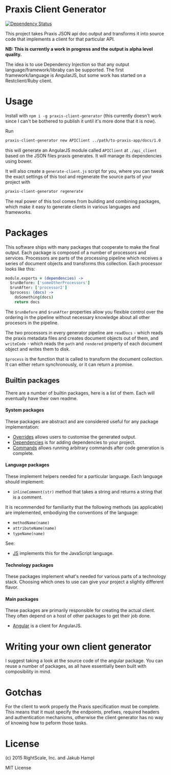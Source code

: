 # Praxis Client Generator

[![Dependency Status](https://david-dm.org/gampleman/praxis-client-generator.svg)](https://david-dm.org/gampleman/praxis-client-generator)

This project takes Praxis JSON api doc output and transforms it into source code
that implements a client for that particular API.

**NB: This is currently a work in progress and the output is alpha level quality.**

The idea is to use Dependency Injection so that any output language/framework/libraby
can be supported. The first framework/language is AngularJS, but some work has started
on a Restclient/Ruby client.

# Usage

Install with `npm i -g praxis-client-generator` (this currently doesn't work since I can't be bothered to publish it until it's more done that it is now).

Run

```bash
praxis-client-generator new APIClient ../path/to-praxis-app/docs/1.0
```

this will generate an AngularJS module called `APIClient` at `./api_client` based on the
JSON files praxis generates. It will manage its dependencies using bower.

It will also create a `generate-client.js` script for you, where you can tweak
the exact settings of this tool and regenerate the source parts of your project with

```bash
praxis-client-generator regenerate
```

The real power of this tool comes from building and combining packages, which make it easy
to generate clients in various languages and frameworks.

# Packages

This software ships with many packages that cooperate to make the final output.
Each package is composed of a number of processors and services. Processors are
parts of the processing pipeline which receives a series of document objects and
transforms this collection. Each processor looks like this:

~~~coffee
module.exports = (dependencies) ->
  $runBefore: ['someOtherProcessors']
  $runAfter: ['processor2']
  $process: (docs) ->
    doSomething(docs)
    return docs
~~~

The `$runBefore` and `$runAfter` properties allow you flexible control over the
ordering in the pipeline without necessary knowledge about all other procesors
in the pipeline.

The two processors in every generator pipeline are `readDocs` - which reads the praxis
metadata files and creates document objects out of them, and `writeCode` - which reads
the `path` and `rendered` property of each document object and writes them to disk.

`$process` is the function that is called to transform the document collection. It
can either return synchronously, or it can return a promise.

## Builtin packages

There are a number of builtin packages, here is a list of them. Each will eventually
have their own readme.

#### System packages

These packages are abstract and are considered useful for any package implementation:

- [Overrides](lib/packages/overrides/readme.md) allows users to customise the generated output.
- [Dependencies](lib/packages/dependencies/readme.md) is for adding dependencies to your project.
- [Commands](lib/packages/commands/readme.md) allows running arbitrary commands after code generation is complete.

#### Language packages

These implement helpers needed for a particular language. Each language should
implement:

- `inlineComment(str)` method that takes a string and returns a string that is a comment.

It is recommended for familiarity that the following methods (as applicable) are implemented, embodiying the conventions of the language:

- `methodName(name)`
- `attributeName(name)`
- `typeName(name)`

See:

- [JS](lib/packages/js/readme.md) implements this for the JavaScript language.

#### Technology packages

These packages implement what's needed for various parts of a technology stack.
Choosing which ones to use can give your project a slightly different flavor.

#### Main packages

These packages are primarily responsible for creating the actual client. They often
depend on a host of other packages to get their job done.

- [Angular](lib/packages/angular/readme.md) is a client for AngularJS.

# Writing your own client generator

I suggest taking a look at the source code of the angular package. You can reuse
a number of packages, as all have essentially been built with composibility in mind.

# Gotchas

For the client to work properly the Praxis specification must be complete. This means
that it must specify the endpoints, prefixes, required headers and authentication
mechanisms, otherwise the client generator has no way of knowing how to peform those
tasks.

# License

(c) 2015 RightScale, Inc. and Jakub Hampl

MIT License
